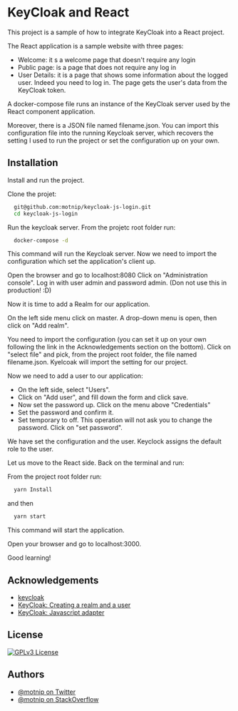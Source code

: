 
# KeyCloak and React

This project is a sample of how to integrate KeyCloak into a React project.

The React application is a sample website with three pages:
- Welcome: it s a welcome page that doesn't require any login
- Public page: is a page that does not require any log in
- User Details: it is a page that shows some information about the logged user. Indeed you need to log in. The page gets the user's data from the KeyCloak token.

A docker-compose file runs an instance of the KeyCloak server used by the React component application.

Moreover, there is a JSON file named filename.json. You can import this configuration file into the running Keycloak server, which recovers the setting I used to run the project or set the configuration up on your own.

## Installation 

Install and run the project.

Clone the projet:

```bash 
  git@github.com:motnip/keycloak-js-login.git
  cd keycloak-js-login
```

Run the keycloak server.
From the projetc root folder run:
```bash 
  docker-compose -d
```    
This command will run the Keycloak server.
Now we need to import the configuration which set the application's client up.

Open the browser and go to localhost:8080
Click on "Administration console". Log in with user admin and password admin.
(Don not use this in production! :D)

Now it is time to add a Realm for our application.

On the left side menu click on master. 
A drop-down menu is open, then click on "Add realm".

You need to import the configuration (you can set it up on your own following the link in the Acknowledgements section on the bottom).
Click on "select file" and pick, from the project root folder, the file named filename.json.
Kyelcoak will import the setting for our project.

Now we need to add a user to our application:
- On the left side, select "Users".
- Click on "Add user", and fill down the form and click save.
- Now set the password up. Click on the menu above "Credentials"
- Set the password and confirm it.
- Set temporary to off. This operation will not ask you to change the password. Click on "set password".

We have set the configuration and the user. Keyclock assigns the default role to the user.

Let us move to the React side. Back on the terminal and run:

From the project root folder run:
```bash 
  yarn Install
```    
and then
```bash 
  yarn start
```
This command will start the application.

Open your browser and go to localhost:3000.

Good learning!




## Acknowledgements

 - [keycloak](https://www.keycloak.org/)
 - [KeyCloak: Creating a realm and a user](https://www.keycloak.org/docs/latest/getting_started/index.html#creating-a-realm-and-a-user)
 - [KeyCloak: Javascript adapter](https://www.keycloak.org/docs/latest/securing_apps/#_javascript_adapter)
 

  
## License

[![GPLv3 License](https://img.shields.io/badge/License-GPL%20v3-yellow.svg)](https://opensource.org/licenses/)

  
## Authors

- [@motnip on Twitter](https://twitter.com/motnip)
- [@motnip on StackOverflow](https://stackoverflow.com/users/7395303/tomas-pinto)